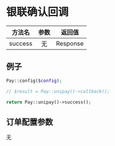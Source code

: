 # 银联确认回调

|   方法名   | 参数  |   返回值    |
|:-------:|:---:|:--------:|
| success |  无  | Response |

## 例子

```php
Pay::config($config);

// $result = Pay::unipay()->callback();

return Pay::unipay()->success();
```

## 订单配置参数

无
